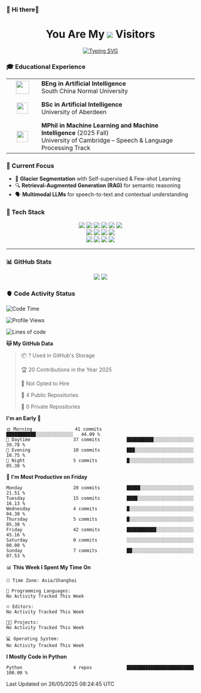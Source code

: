 ### 🧠 Hi there👋
<div align="center">
  <h1>
    You Are My <img src="https://profile-counter.glitch.me/Lancel0tz/count.svg"> Visitors
  </h1>
  <a href="https://git.io/typing-svg">
  <img src="https://readme-typing-svg.vercel.app?font=Fira+Code&pause=1000&center=true&vCenter=true&width=550&lines=An+Engineer+of+Artificial+Intelligence...;mostly+the+artificial+part..." alt="Typing SVG" />
  </a>
</div>


### 🎓 Educational Experience
<table>
  <tr>
    <td width="70" align="center" valign="middle">
      <img src="https://q0.itc.cn/q_70/images03/20250221/9db513114e9a443699abc991383312dc.png" width="35">
    </td>
    <td>
      <b>BEng in Artificial Intelligence</b><br>
      South China Normal University
    </td>
  </tr>
  <tr><td colspan="2" height="10"></td></tr> <!-- 空行分隔 -->
  
  <tr>
    <td width="70" align="center" valign="middle">
      <img src="https://upload.wikimedia.org/wikipedia/commons/e/e4/Shield_of_the_University_of_Aberdeen.svg" width="30">
    </td>
    <td>
      <b>BSc in Artificial Intelligence</b><br>
      University of Aberdeen
    </td>
  </tr>
  <tr><td colspan="2" height="10"></td></tr> <!-- 空行分隔 -->
  
  <tr>
    <td width="70" align="center" valign="middle">
      <img src="https://cdn.worldvectorlogo.com/logos/university-of-cambridge-2.svg" width="30">
    </td>
    <td>
      <b>MPhil in Machine Learning and Machine Intelligence</b> (2025 Fall)<br>
      University of Cambridge – Speech & Language Processing Track
    </td>
  </tr>
</table>


### 🔬 Current Focus

- 🧊 **Glacier Segmentation** with Self-supervised & Few-shot Learning
- 🔍 **Retrieval-Augmented Generation (RAG)** for semantic reasoning  
- 🗣️ **Multimodal LLMs** for speech-to-text and contextual understanding  

### 🧰 Tech Stack

<div align="center">

  <!-- Programming Languages -->
  <img src="https://img.shields.io/badge/Python-3776AB?style=flat&logo=python&logoColor=white" />
  <img src="https://img.shields.io/badge/JavaScript-F7DF1E?style=flat&logo=javascript&logoColor=black" />
  <img src="https://img.shields.io/badge/Java-007396?style=flat&logo=java&logoColor=white" />
  <img src="https://img.shields.io/badge/MATLAB-0076A8?style=flat&logo=mathworks&logoColor=white" />
  <img src="https://img.shields.io/badge/HTML5-E34F26?style=flat&logo=html5&logoColor=white" />
  <img src="https://img.shields.io/badge/CSS3-1572B6?style=flat&logo=css3&logoColor=white" />

  <br>

  <!-- AI / ML Frameworks -->
  <img src="https://img.shields.io/badge/PyTorch-EE4C2C?style=flat&logo=pytorch&logoColor=white" />
  <img src="https://img.shields.io/badge/TensorFlow-FF6F00?style=flat&logo=tensorflow&logoColor=white" />
  <img src="https://img.shields.io/badge/OpenCV-5C3EE8?style=flat&logo=opencv&logoColor=white" />
  <img src="https://img.shields.io/badge/LangChain-000000?style=flat&logo=LangChain&logoColor=white" />

  <br>

  <!-- Tools & Platforms -->
  <img src="https://img.shields.io/badge/Docker-2496ED?style=flat&logo=docker&logoColor=white" />
  <img src="https://img.shields.io/badge/Git-F05032?style=flat&logo=git&logoColor=white" />
  <img src="https://img.shields.io/badge/Linux-FCC624?style=flat&logo=linux&logoColor=black" />
  <img src="https://img.shields.io/badge/LaTeX-008080?style=flat&logo=latex&logoColor=white" />

</div>

---

### 📊 GitHub Stats

<div align="center">
  <img src="https://github-readme-stats.vercel.app/api?username=Lancel0tz&show_icons=true&theme=default&count_private=true" />
  <img src="https://github-readme-stats.vercel.app/api/top-langs/?username=Lancel0tz&layout=compact&hide=html&theme=default" />
</div>

### 🫀 Code Activity Status
<!--START_SECTION:waka-->
![Code Time](http://img.shields.io/badge/Code%20Time-0%20secs-blue)

![Profile Views](http://img.shields.io/badge/Profile%20Views-55-blue)

![Lines of code](https://img.shields.io/badge/From%20Hello%20World%20I%27ve%20Written-13.5%20thousand%20lines%20of%20code-blue)

**🐱 My GitHub Data** 

> 📦 ? Used in GitHub's Storage 
 > 
> 🏆 20 Contributions in the Year 2025
 > 
> 🚫 Not Opted to Hire
 > 
> 📜 4 Public Repositories 
 > 
> 🔑 0 Private Repositories 
 > 
**I'm an Early 🐤** 

```text
🌞 Morning                41 commits          ███████████░░░░░░░░░░░░░░   44.09 % 
🌆 Daytime                37 commits          ██████████░░░░░░░░░░░░░░░   39.78 % 
🌃 Evening                10 commits          ███░░░░░░░░░░░░░░░░░░░░░░   10.75 % 
🌙 Night                  5 commits           █░░░░░░░░░░░░░░░░░░░░░░░░   05.38 % 
```
📅 **I'm Most Productive on Friday** 

```text
Monday                   20 commits          █████░░░░░░░░░░░░░░░░░░░░   21.51 % 
Tuesday                  15 commits          ████░░░░░░░░░░░░░░░░░░░░░   16.13 % 
Wednesday                4 commits           █░░░░░░░░░░░░░░░░░░░░░░░░   04.30 % 
Thursday                 5 commits           █░░░░░░░░░░░░░░░░░░░░░░░░   05.38 % 
Friday                   42 commits          ███████████░░░░░░░░░░░░░░   45.16 % 
Saturday                 0 commits           ░░░░░░░░░░░░░░░░░░░░░░░░░   00.00 % 
Sunday                   7 commits           ██░░░░░░░░░░░░░░░░░░░░░░░   07.53 % 
```


📊 **This Week I Spent My Time On** 

```text
🕑︎ Time Zone: Asia/Shanghai

💬 Programming Languages: 
No Activity Tracked This Week

🔥 Editors: 
No Activity Tracked This Week

🐱‍💻 Projects: 
No Activity Tracked This Week

💻 Operating System: 
No Activity Tracked This Week
```

**I Mostly Code in Python** 

```text
Python                   4 repos             █████████████████████████   100.00 % 
```




 Last Updated on 26/05/2025 08:24:45 UTC
<!--END_SECTION:waka-->

